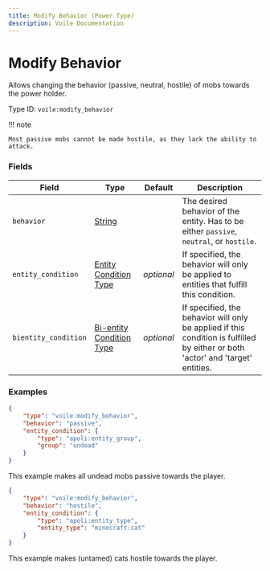 ```yaml
---
title: Modify Behavior (Power Type)
description: Voile Documentation
---
```


# Modify Behavior

Allows changing the behavior (passive, neutral, hostile) of mobs towards the power holder.

Type ID: `voile:modify_behavior`

!!! note

    Most passive mobs cannot be made hostile, as they lack the ability to attack.

### Fields

Field | Type | Default | Description
------|------|---------|------------
`behavior` | [String](https://origins.readthedocs.io/en/latest/types/data_types/string/) | | The desired behavior of the entity. Has to be either `passive`, `neutral`, or `hostile`.
`entity_condition` | [Entity Condition Type](https://origins.readthedocs.io/en/latest/types/entity_condition_types/) | *optional* | If specified, the behavior will only be applied to entities that fulfill this condition.
`bientity_condition` | [Bi-entity Condition Type](https://origins.readthedocs.io/en/latest/types/bientity_condition_types/) | *optional* | If specified, the behavior will only be applied if this condition is fulfilled by either or both 'actor' and 'target' entities.

### Examples

```json
{
    "type": "voile:modify_behavior",
    "behavior": "passive",
    "entity_condition": {
        "type": "apoli:entity_group",
        "group": "undead"
    }
}
```

This example makes all undead mobs passive towards the player.

```json
{
    "type": "voile:modify_behavior",
    "behavior": "hostile",
    "entity_condition": {
        "type": "apoli:entity_type",
        "entity_type": "minecraft:cat"
    }
}
```

This example makes (untamed) cats hostile towards the player.